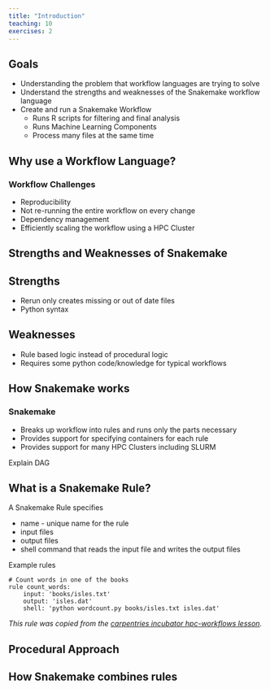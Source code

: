 ```yaml
---
title: "Introduction"
teaching: 10
exercises: 2
---
```


## Goals
- Understanding the problem that workflow languages are trying to solve
- Understand the strengths and weaknesses of the Snakemake workflow language
- Create and run a Snakemake Workflow
  - Runs R scripts for filtering and final analysis
  - Runs Machine Learning Components
  - Process many files at the same time

## Why use a Workflow Language?
### Workflow Challenges
- Reproducibility
- Not re-running the entire workflow on every change
- Dependency management
- Efficiently scaling the workflow using a HPC Cluster



## Strengths and Weaknesses of Snakemake

## Strengths
- Rerun only creates missing or out of date files
- Python syntax

## Weaknesses
- Rule based logic instead of procedural logic
- Requires some python code/knowledge for typical workflows


## How Snakemake works

### Snakemake
- Breaks up workflow into rules and runs only the parts necessary
- Provides support for specifying containers for each rule
- Provides support for many HPC Clusters including SLURM

Explain DAG

## What is a Snakemake Rule?

A Snakemake Rule specifies

- name - unique name for the rule
- input files
- output files
- shell command that reads the input file and writes the output files


Example rules
```
# Count words in one of the books
rule count_words:
    input: 'books/isles.txt'
    output: 'isles.dat'
    shell: 'python wordcount.py books/isles.txt isles.dat'
```
_This rule was copied from the [carpentries incubator hpc-workflows lesson](https://carpentries-incubator.github.io/hpc-workflows/02-snakefiles/index.html)._


## Procedural Approach

## How Snakemake combines rules


